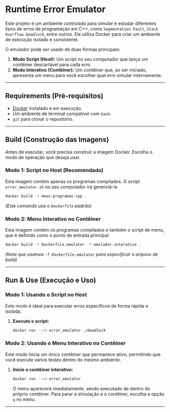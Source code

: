 # Runtime Error Emulator

Este projeto é um ambiente controlado para simular e estudar diferentes tipos de erros de programação em C++, como `Segmentation Fault`, `Stack Overflow`, `Deadlock`, entre outros. Ele utiliza Docker para criar um ambiente de execução isolado e consistente.

O emulador pode ser usado de duas formas principais:

1.  **Modo Script (Host):** Um script no seu computador que lança um contêiner descartável para cada erro.
2.  **Modo Interativo (Contêiner):** Um contêiner que, ao ser iniciado, apresenta um menu para você escolher qual erro simular internamente.

-----

## Requirements (Pré-requisitos)

  * [Docker](https://www.docker.com/products/docker-desktop/) instalado e em execução.
  * Um ambiente de terminal compatível com `bash`.
  * `git` para clonar o repositório.

-----

## Build (Construção das Imagens)

Antes de executar, você precisa construir a imagem Docker. Escolha o modo de operação que deseja usar.

### Modo 1: Script no Host (Recomendado)

Esta imagem contém apenas os programas compilados. O script `error_emulator.sh` no seu computador irá gerenciá-la.

```bash
docker build -t meus-programas-cpp .
```

*(Este comando usa o `Dockerfile` padrão)*

### Modo 2: Menu Interativo no Contêiner

Esta imagem contém os programas compilados e também o script de menu, que é definido como o ponto de entrada principal.

```bash
docker build -f Dockerfile.emulator -t emulador-interativo .
```

*(Note que usamos `-f Dockerfile.emulator` para especificar o arquivo de build)*

-----

## Run & Use (Execução e Uso)

### Modo 1: Usando o Script no Host

Este modo é ideal para executar erros específicos de forma rápida e isolada.

1.  **Execute o script:**

    ```bash
    docker run --rm error_emulator ./deadlock
    ```

### Modo 2: Usando o Menu Interativo no Contêiner

Este modo inicia um único contêiner que permanece ativo, permitindo que você execute vários testes dentro do mesmo ambiente.

1.  **Inicie o contêiner interativo:**
    ```bash
    docker run --rm error_emulator
    ```
    O menu aparecerá imediatamente, sendo executado de dentro do próprio contêiner. Para parar a simulação e o contêiner, escolha a opção `q` no menu.

-----